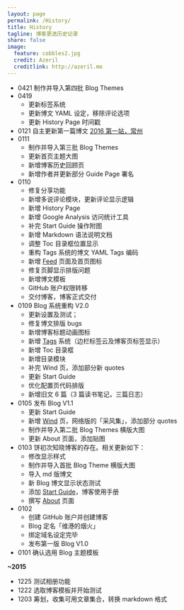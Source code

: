 ```yaml
---
layout: page  
permalink: /History/  
title: History 
tagline: 博客更迭历史记录
share: false  
image:  
  feature: cobbles2.jpg  
  credit: Azeril  
  creditlink: http://azeril.me  
---
```


* 0421 制作并导入第四批 Blog Themes 
* 0419 
  * 更新标签系统
  * 更新博文 YAML 设定，移除评论选项
  * 更新 History Page 时间戳
* 0121 自主更新第一篇博文 [2016 第一站，常州](http://paw.cat/Changzhou-One-Tour.html)
* 0111 
  * 制作并导入第三批 Blog Themes
  * 更新首页主题大图
  * 新增博客历史回顾页
  * 新增作者并更新部分 Guide Page 署名
* 0110 
  * 修复分享功能
  * 新增多说评论模块，更新评论显示逻辑
  * 新增 History Page
  * 新增 Google Analysis 访问统计工具
  * 补完 Start Guide 操作附图
  * 新增 Markdown 语法说明文档
  * 调整 Toc 目录框位置显示
  * 重构 Tags 系统的博文 YAML Tags 编码
  * 新增 [Feed](http://paw.cat/feed.xml) 页面及首页图标
  * 修复页脚显示排版问题
  * 新增博文模板
  * GitHub 账户权限转移
  * 交付博客，博客正式交付
* 0109 Blog 系统重构 V2.0
  * 更新设置及测试； 
  * 修复博文排版 bugs
  * 新增博客标题动画图标
  * 新增 [Tags](http://paw.cat/Tags/) 系统（边栏标签云及博客页标签显示）
  * 新增 Toc 目录框
  * 新增目录模块
  * 补完 Wind 页，添加部分新 quotes
  * 更新 Start Guide
  * 优化配置页代码排版
  * 新增旧文 6 篇（3 篇读书笔记，三篇日志）
* 0105 发布 Blog V1.1
  * 更新 Start Guide
  * 新增 [Wind](http://paw.cat/Wind/) 页，网络版的「采风集」，添加部分 quotes
  * 制作并导入第二批 Blog Themes 横版大图
  * 更新 About 页面，添加贴图
* 0103 饼初次知晓博客的存在。相关更新如下：
  * 修改显示样式
  * 制作并导入首批 Blog Theme 横版大图
  * 导入 md 版博文
  * 新 Blog 博文显示状态测试
  * 添加 [Start Guide](http://paw.cat/Start/)，博客使用手册
  * 撰写 [About](http://paw.cat/About/) 页面
* 0102 
  * 创建 GitHub 账户并创建博客
  * Blog 定名「维港的烟火」
  * 绑定域名设定完毕
  * 发布第一版 Blog V1.0
* 0101 确认选用 Blog 主题模板

**~2015**

* 1225 测试相册功能
* 1222 选取博客模板并开始测试
* 1203 筹划，收集可用文章集合，转换 markdown 格式



